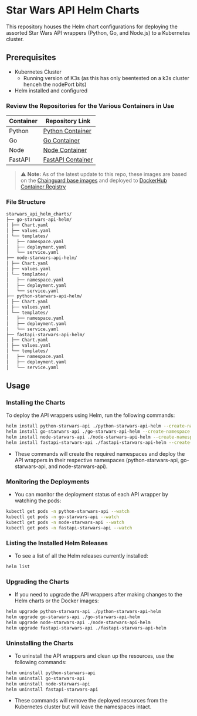 # Star Wars API Helm Charts

This repository houses the Helm chart configurations for deploying the assorted Star Wars API wrappers (Python, Go, and Node.js) to a Kubernetes cluster.

## Prerequisites

- Kubernetes Cluster
    - Running version of K3s (as this has only beentested on a k3s cluster henceh the nodePort bits)
- Helm installed and configured

### Review the Repositories for the Various Containers in Use

| Container | Repository Link |
|-----------|-----------------|
| Python    | [Python Container](https://github.com/bmorri13/python_multistage_starwars_api_wrapper) |
| Go        | [Go Container](https://github.com/bmorri13/go_multistage_starwars_api_wrapper) |
| Node      | [Node Container](https://github.com/bmorri13/node_multistage_starwars_api_wrapper) |
| FastAPI   | [FastAPI Container](https://github.com/bmorri13/fastapi_multistage_starwars_api_wrapper) |

> ⚠️ **Note:** As of the latest update to this repo, these images are based on the [Chainguard base images](https://edu.chainguard.dev/chainguard/chainguard-images/) and deployed to [DockerHub Container Registry](https://hub.docker.com/repositories/bmo75)




### File Structure
```bash
starwars_api_helm_charts/
├── go-starwars-api-helm/
│ ├── Chart.yaml
│ ├── values.yaml
│ └── templates/
│   ├── namespace.yaml
│   ├── deployment.yaml
│   └── service.yaml
├── node-starwars-api-helm/
│ ├── Chart.yaml
│ ├── values.yaml
│ └── templates/
│   ├── namespace.yaml
│   ├── deployment.yaml
│   └── service.yaml
├── python-starwars-api-helm/
│ ├── Chart.yaml
│ ├── values.yaml
│ └── templates/
│   ├── namespace.yaml
│   ├── deployment.yaml
│   └── service.yaml
├── fastapi-starwars-api-helm/
│ ├── Chart.yaml
│ ├── values.yaml
│ └── templates/
│   ├── namespace.yaml
│   ├── deployment.yaml
│   └── service.yaml
```


## Usage

### Installing the Charts

To deploy the API wrappers using Helm, run the following commands:

```bash
helm install python-starwars-api ./python-starwars-api-helm --create-namespace
helm install go-starwars-api ./go-starwars-api-helm --create-namespace
helm install node-starwars-api ./node-starwars-api-helm --create-namespace
helm install fastapi-starwars-api ./fastapi-starwars-api-helm --create-namespace
```

- These commands will create the required namespaces and deploy the API wrappers in their respective namespaces (python-starwars-api, go-starwars-api, and node-starwars-api).

### Monitoring the Deployments
- You can monitor the deployment status of each API wrapper by watching the pods:

```bash
kubectl get pods -n python-starwars-api --watch
kubectl get pods -n go-starwars-api --watch
kubectl get pods -n node-starwars-api --watch
kubectl get pods -n fastapi-starwars-api --watch
```

### Listing the Installed Helm Releases
- To see a list of all the Helm releases currently installed:

```bash
helm list
```

### Upgrading the Charts
- If you need to upgrade the API wrappers after making changes to the Helm charts or the Docker images:

```bash
helm upgrade python-starwars-api ./python-starwars-api-helm
helm upgrade go-starwars-api ./go-starwars-api-helm
helm upgrade node-starwars-api ./node-starwars-api-helm
helm upgrade fastapi-starwars-api ./fastapi-starwars-api-helm
```


### Uninstalling the Charts
- To uninstall the API wrappers and clean up the resources, use the following commands:

```bash
helm uninstall python-starwars-api
helm uninstall go-starwars-api
helm uninstall node-starwars-api
helm uninstall fastapi-starwars-api
```

- These commands will remove the deployed resources from the Kubernetes cluster but will leave the namespaces intact.
